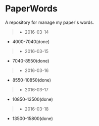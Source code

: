 # PaperWords
A repository for manage my paper's words.

> * 2016-03-14

* 4000-7040(done)

> * 2016-03-15

* 7040-8550(done)

> * 2016-03-16

* 8550-10850(done)

> * 2016-03-17

* 10850-13500(done)

> * 2016-03-18

* 13500-15800(done)
